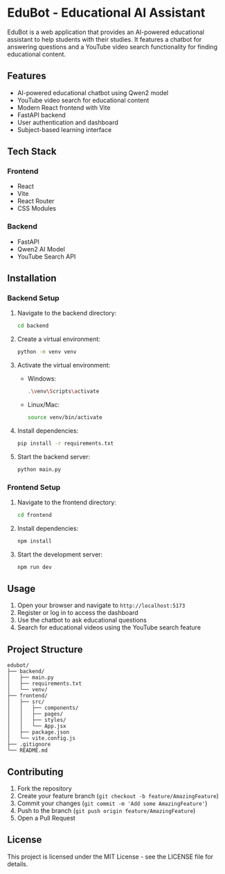 # EduBot - Educational AI Assistant

EduBot is a web application that provides an AI-powered educational assistant to help students with their studies. It features a chatbot for answering questions and a YouTube video search functionality for finding educational content.

## Features

- AI-powered educational chatbot using Qwen2 model
- YouTube video search for educational content
- Modern React frontend with Vite
- FastAPI backend
- User authentication and dashboard
- Subject-based learning interface

## Tech Stack

### Frontend
- React
- Vite
- React Router
- CSS Modules

### Backend
- FastAPI
- Qwen2 AI Model
- YouTube Search API

## Installation

### Backend Setup
1. Navigate to the backend directory:
   ```bash
   cd backend
   ```

2. Create a virtual environment:
   ```bash
   python -m venv venv
   ```

3. Activate the virtual environment:
   - Windows:
     ```bash
     .\venv\Scripts\activate
     ```
   - Linux/Mac:
     ```bash
     source venv/bin/activate
     ```

4. Install dependencies:
   ```bash
   pip install -r requirements.txt
   ```

5. Start the backend server:
   ```bash
   python main.py
   ```

### Frontend Setup
1. Navigate to the frontend directory:
   ```bash
   cd frontend
   ```

2. Install dependencies:
   ```bash
   npm install
   ```

3. Start the development server:
   ```bash
   npm run dev
   ```

## Usage

1. Open your browser and navigate to `http://localhost:5173`
2. Register or log in to access the dashboard
3. Use the chatbot to ask educational questions
4. Search for educational videos using the YouTube search feature

## Project Structure

```
edubot/
├── backend/
│   ├── main.py
│   ├── requirements.txt
│   └── venv/
├── frontend/
│   ├── src/
│   │   ├── components/
│   │   ├── pages/
│   │   ├── styles/
│   │   └── App.jsx
│   ├── package.json
│   └── vite.config.js
├── .gitignore
└── README.md
```

## Contributing

1. Fork the repository
2. Create your feature branch (`git checkout -b feature/AmazingFeature`)
3. Commit your changes (`git commit -m 'Add some AmazingFeature'`)
4. Push to the branch (`git push origin feature/AmazingFeature`)
5. Open a Pull Request

## License

This project is licensed under the MIT License - see the LICENSE file for details. 
